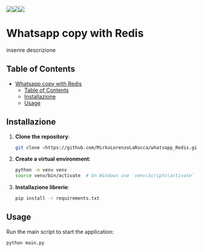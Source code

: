 <img src="https://img.shields.io/badge/redis-CC0000.svg?&style=for-the-badge&logo=redis&logoColor=white"/><img src="https://img.shields.io/badge/Python-FFD43B?style=for-the-badge&logo=python&logoColor=blu"/><img src="https://img.shields.io/badge/powershell-5391FE?style=for-the-badge&logo=powershell&logoColor=white"/>

# Whatsapp copy with Redis

inserire descrizione

## Table of Contents
- [Whatsapp copy with Redis](#whatsapp-copy-with-redis)
  - [Table of Contents](#table-of-contents)
  - [Installazione](#installazione)
  - [Usage](#usage)

## Installazione

1. **Clone the repository**:
    ```bash
    git clone <https://github.com/MirkoLorenzoLaRocca/whatsapp_Redis.git>
    ```

2. **Create a virtual environment**:
    ```bash
    python -m venv venv
    source venv/bin/activate  # On Windows use `venv\Scripts\activate`
    ```

3. **Installazione librerie**:
    ```bash
    pip install -r requirements.txt
    ```
## Usage

Run the main script to start the application:
```bash
python main.py
```
